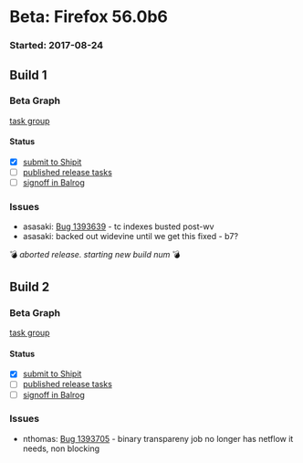 # Beta: Firefox 56.0b6

### Started: 2017-08-24

## Build 1

### Beta Graph
[task group](https://tools.taskcluster.net/push-inspector/#/L0tGyf8QTlynASTGRFTb7A)


#### Status
- [x] [submit to Shipit](https://wiki.mozilla.org/Release:Release_Automation_on_Mercurial:Starting_a_Release#Submit_to_Ship_It)
- [ ] [published release tasks](../how-tos/relpro.md#4-publish-release)
- [ ] [signoff in Balrog](../how-tos/relpro.md#3-signoffs)

### Issues
- asasaki: [Bug 1393639](https://bugzil.la/1393639) - tc indexes busted post-wv
- asasaki: backed out widevine until we get this fixed - b7?

:bomb: _aborted release. starting new build num_ :bomb:

## Build 2

### Beta Graph
[task group](https://tools.taskcluster.net/push-inspector/#/sDv-I9d0T1icFMjU14X4EQ)


#### Status
- [x] [submit to Shipit](https://wiki.mozilla.org/Release:Release_Automation_on_Mercurial:Starting_a_Release#Submit_to_Ship_It)
- [ ] [published release tasks](../how-tos/relpro.md#4-publish-release)
- [ ] [signoff in Balrog](../how-tos/relpro.md#3-signoffs)

### Issues
- nthomas: [Bug 1393705](https://bugzil.la/1393705) - binary transpareny job no longer has netflow it needs, non blocking


